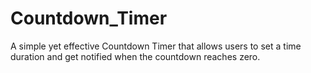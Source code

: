 # Countdown_Timer
A simple yet effective Countdown Timer that allows users to set a time duration and get notified when the countdown reaches zero.
